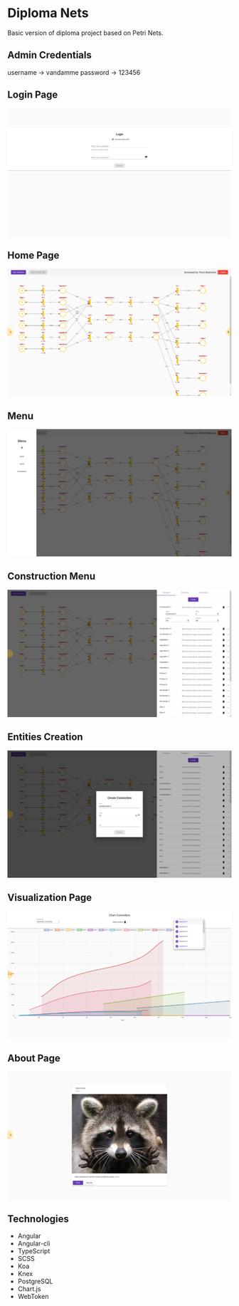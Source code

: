 # Diploma Nets
Basic version of diploma project based on Petri Nets.

## Admin Credentials
username -> vandamme
password -> 123456

## Login Page
![alt tag](https://github.com/gios/diploma-nets/blob/master/presentation-images/login.png)
## Home Page
![alt tag](https://github.com/gios/diploma-nets/blob/master/presentation-images/home.png)
## Menu
![alt tag](https://github.com/gios/diploma-nets/blob/master/presentation-images/menu.png)
## Construction Menu
![alt tag](https://github.com/gios/diploma-nets/blob/master/presentation-images/construction-menu.png)
## Entities Creation
![alt tag](https://github.com/gios/diploma-nets/blob/master/presentation-images/create-entities.png)
## Visualization Page
![alt tag](https://github.com/gios/diploma-nets/blob/master/presentation-images/visualization.png)
## About Page
![alt tag](https://github.com/gios/diploma-nets/blob/master/presentation-images/about.png)

## Technologies
* Angular
* Angular-cli
* TypeScript
* SCSS
* Koa
* Knex
* PostgreSQL
* Chart.js
* WebToken

